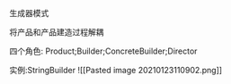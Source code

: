 生成器模式

将产品和产品建造过程解耦

四个角色:
Product;Builder;ConcreteBuilder;Director

实例:StringBuilder
![[Pasted image 20210123110902.png]]